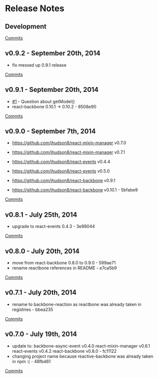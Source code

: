 # Release Notes

## Development

[Commits](https://github.com/jhudson8/backbone-reaction/compare/v0.9.2...master)

## v0.9.2 - September 20th, 2014
- fix messed up 0.9.1 release

[Commits](https://github.com/jhudson8/backbone-reaction/compare/v0.9.1...master)

## v0.9.1 - September 20th, 2014
- [#1](https://github.com/jhudson8/backbone-reaction/issues/1) - Question about getModel()
- react-backbone 0.10.1 -> 0.10.2 - 8508e90

[Commits](https://github.com/jhudson8/backbone-reaction/compare/v0.9.0...v0.9.1)

## v0.9.0 - September 7th, 2014
 -  https://github.com/jhudson8/react-mixin-manager v0.7.0 
 +  https://github.com/jhudson8/react-mixin-manager v0.7.1 
 -  https://github.com/jhudson8/react-events v0.4.4 
 +  https://github.com/jhudson8/react-events v0.5.0    
 -  https://github.com/jhudson8/react-backbone v0.9.1 
 +  https://github.com/jhudson8/react-backbone v0.10.1 - 5bfabe9

[Commits](https://github.com/jhudson8/backbone-reaction/compare/v0.8.1...v0.9.0)

## v0.8.1 - July 25th, 2014
- upgrade to react-events 0.4.3 - 3e98044

[Commits](https://github.com/jhudson8/backbone-reaction/compare/v0.8.0...v0.8.1)

## v0.8.0 - July 20th, 2014
- move from react-backbone 0.8.0 to 0.9.0 - 599ae71
- rename reactbone references in README - e7ca5b9

[Commits](https://github.com/jhudson8/backbone-reaction/compare/v0.7.1...v0.8.0)

## v0.7.1 - July 20th, 2014
- rename to backbone-reaction as reactbone was already taken in registries - bbea235

[Commits](https://github.com/jhudson8/reactbone/compare/v0.7.0...v0.7.1)

## v0.7.0 - July 19th, 2014
- update to: 
    backbone-async-event v0.4.0
    react-mixin-manager v0.6.1
    react-events v0.4.2
    react-backbone v0.8.0 - fc11122
- changing project name because reactive-backbone was already taken in npm :( - 48fbd61

[Commits](https://github.com/jhudson8/reactbone/compare/e66b975...v0.7.0)
